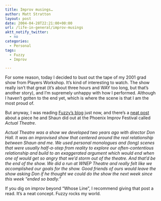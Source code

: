 ```yaml
---
title: Improv musings…
author: Matt Stratton
layout: post
date: 2004-04-28T22:21:00+00:00
url: /life-in-general/improv-musings
aktt_notify_twitter:
  - no
categories:
  - Personal
tags:
  - Fuzzy
  - Improv

---
```

For some reason, today I decided to bust out the tape of my 2001 grad show from Players Workshop. It&#8217;s kind of interesting to watch. The show really isn&#8217;t that great (it&#8217;s about three hours and WAY too long, but that&#8217;s another story), and I&#8217;m supremely unhappy with how I performed. Although I haven&#8217;t gotten to the end yet, which is where the scene is that I am the most proud of.

But anyway, I was reading <a href="https://www.fuzzyco.com" target="_blank">Fuzzy&#8217;s blog</a> just now, and there&#8217;s a <a href="https://www.fuzzyco.com/news/archives/000639.html#000639" target="_blank">neat post</a> about a piece he and Shaun did out at the Phoenix Improv Festival called _Actual Theatre_.

_Actual Theatre was a show we developed two years ago with director Don Hall. It was an improvised show that centered around the real relationship between Shaun and me. We used personal monologues and (long) scenes that were usually half-a-step from reality to explore our often-contentious relationship and build to an exaggerated argument which would end when one of would get so angry that we&#8217;d storm out of the theatre. And that&#8217;d be the end of the show. We did a run at WNEP Theatre and really felt like we accomplished our goals for the show. Good friends of ours would leave the show asking Don if he thought we could do the show the next week since this week &#8220;ended so badly.&#8221;_

If you dig on improv beyond &#8220;Whose Line&#8221;, I recommend giving that post a read. It&#8217;s a neat concept. Fuzzy rocks my world.